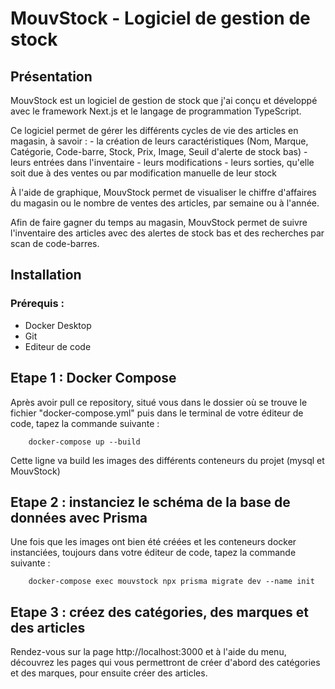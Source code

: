 # MouvStock - Logiciel de gestion de stock

## Présentation

MouvStock est un logiciel de gestion de stock que j'ai conçu et développé avec le framework Next.js et le langage de programmation TypeScript.

Ce logiciel permet de gérer les différents cycles de vie des articles en magasin, à savoir : - la création de leurs caractéristiques (Nom, Marque, Catégorie, Code-barre, Stock, Prix, Image, Seuil d'alerte de stock bas) - leurs entrées dans l'inventaire - leurs modifications - leurs sorties, qu'elle soit due à des ventes ou par modification manuelle de leur stock

À l'aide de graphique, MouvStock permet de visualiser le chiffre d'affaires du magasin ou le nombre de ventes des articles, par semaine ou à l'année.

Afin de faire gagner du temps au magasin, MouvStock permet de suivre l'inventaire des articles avec des alertes de stock bas et des recherches par scan de code-barres.

## Installation

### Prérequis :

- Docker Desktop
- Git
- Editeur de code

## Etape 1 : Docker Compose

Après avoir pull ce repository, situé vous dans le dossier où se trouve le fichier "docker-compose.yml" puis dans le terminal de votre éditeur de code, tapez la commande suivante :

```
	docker-compose up --build
```

Cette ligne va build les images des différents conteneurs du projet (mysql et MouvStock)

## Etape 2 : instanciez le schéma de la base de données avec Prisma

Une fois que les images ont bien été créées et les conteneurs docker instanciées, toujours dans votre éditeur de code, tapez la commande suivante :

```
	docker-compose exec mouvstock npx prisma migrate dev --name init
```

## Etape 3 : créez des catégories, des marques et des articles

Rendez-vous sur la page http://localhost:3000 et à l'aide du menu, découvrez les pages qui vous permettront de créer d'abord des catégories et des marques, pour ensuite créer des articles.
